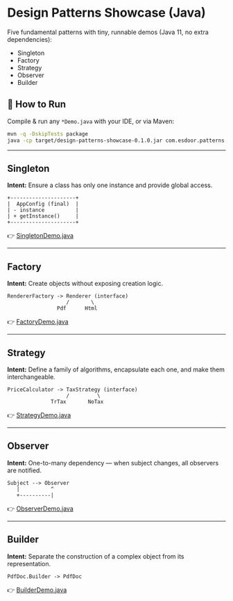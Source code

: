 # Design Patterns Showcase (Java)

Five fundamental patterns with tiny, runnable demos (Java 11, no extra dependencies):

- Singleton
- Factory
- Strategy
- Observer
- Builder

## 🚀 How to Run
Compile & run any `*Demo.java` with your IDE, or via Maven:

```bash
mvn -q -DskipTests package
java -cp target/design-patterns-showcase-0.1.0.jar com.esdoor.patterns.singleton.SingletonDemo
```

---

## Singleton
**Intent:** Ensure a class has only one instance and provide global access.

```
+---------------------+
|  AppConfig (final)  |
| - instance          |
| + getInstance()     |
+---------------------+
```

👉 [SingletonDemo.java](src/main/java/com/esdoor/patterns/singleton/SingletonDemo.java)

---

## Factory
**Intent:** Create objects without exposing creation logic.

```
RendererFactory -> Renderer (interface)
                   /       \
                Pdf      Html
```

👉 [FactoryDemo.java](src/main/java/com/esdoor/patterns/factory/FactoryDemo.java)

---

## Strategy
**Intent:** Define a family of algorithms, encapsulate each one, and make them interchangeable.

```
PriceCalculator -> TaxStrategy (interface)
                   /         \
              TrTax       NoTax
```

👉 [StrategyDemo.java](src/main/java/com/esdoor/patterns/strategy/StrategyDemo.java)

---

## Observer
**Intent:** One-to-many dependency — when subject changes, all observers are notified.

```
Subject --> Observer
   |          ^
   +----------|
```

👉 [ObserverDemo.java](src/main/java/com/esdoor/patterns/observer/ObserverDemo.java)

---

## Builder
**Intent:** Separate the construction of a complex object from its representation.

```
PdfDoc.Builder -> PdfDoc
```

👉 [BuilderDemo.java](src/main/java/com/esdoor/patterns/builder/BuilderDemo.java)

